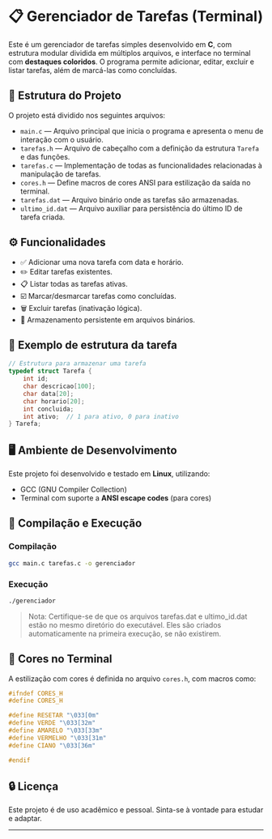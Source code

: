 # 📋 Gerenciador de Tarefas (Terminal)

Este é um gerenciador de tarefas simples desenvolvido em **C**, com estrutura modular dividida em múltiplos arquivos, e interface no terminal com **destaques coloridos**. O programa permite adicionar, editar, excluir e listar tarefas, além de marcá-las como concluídas.

## 🧱 Estrutura do Projeto

O projeto está dividido nos seguintes arquivos:

- `main.c` — Arquivo principal que inicia o programa e apresenta o menu de interação com o usuário.
- `tarefas.h` — Arquivo de cabeçalho com a definição da estrutura `Tarefa` e das funções.
- `tarefas.c` — Implementação de todas as funcionalidades relacionadas à manipulação de tarefas.
- `cores.h` — Define macros de cores ANSI para estilização da saída no terminal.
- `tarefas.dat` — Arquivo binário onde as tarefas são armazenadas.
- `ultimo_id.dat` — Arquivo auxiliar para persistência do último ID de tarefa criada.

## ⚙️ Funcionalidades

- ✅ Adicionar uma nova tarefa com data e horário.
- ✏️ Editar tarefas existentes.
- 📋 Listar todas as tarefas ativas.
- ☑️ Marcar/desmarcar tarefas como concluídas.
- 🗑️ Excluir tarefas (inativação lógica).
- 💾 Armazenamento persistente em arquivos binários.

## 📁 Exemplo de estrutura da tarefa

```c
// Estrutura para armazenar uma tarefa
typedef struct Tarefa {
    int id;
    char descricao[100];
    char data[20];
    char horario[20];
    int concluida;
    int ativo;  // 1 para ativo, 0 para inativo
} Tarefa;
```

## 🖥️ Ambiente de Desenvolvimento

Este projeto foi desenvolvido e testado em **Linux**, utilizando:

- GCC (GNU Compiler Collection)
- Terminal com suporte a **ANSI escape codes** (para cores)

## 🧪 Compilação e Execução

### Compilação

```bash
gcc main.c tarefas.c -o gerenciador
```

### Execução

```bash
./gerenciador
```

> Nota: Certifique-se de que os arquivos tarefas.dat e ultimo_id.dat estão no mesmo diretório do executável. Eles são criados automaticamente na primeira execução, se não existirem.
> 

## 🎨 Cores no Terminal

A estilização com cores é definida no arquivo `cores.h`, com macros como:

```c
#ifndef CORES_H
#define CORES_H

#define RESETAR "\033[0m"
#define VERDE "\033[32m"
#define AMARELO "\033[33m"
#define VERMELHO "\033[31m"
#define CIANO "\033[36m"

#endif 
```

## 🔒 Licença

Este projeto é de uso acadêmico e pessoal. Sinta-se à vontade para estudar e adaptar.

---